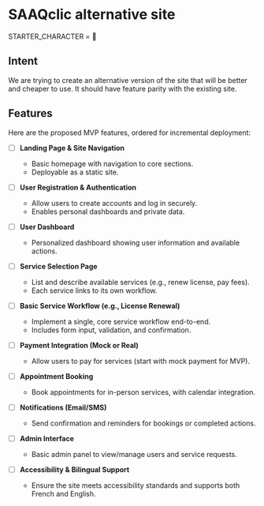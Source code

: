 # SAAQclic alternative site

STARTER_CHARACTER = 🚦

## Intent

We are trying to create an alternative version of the site that will be better and cheaper to use. It should have feature parity with the existing site.

## Features

Here are the proposed MVP features, ordered for incremental deployment:

- [ ] **Landing Page & Site Navigation**
  - Basic homepage with navigation to core sections.
  - Deployable as a static site.

- [ ] **User Registration & Authentication**
  - Allow users to create accounts and log in securely.
  - Enables personal dashboards and private data.

- [ ] **User Dashboard**
  - Personalized dashboard showing user information and available actions.

- [ ] **Service Selection Page**
  - List and describe available services (e.g., renew license, pay fees).
  - Each service links to its own workflow.

- [ ] **Basic Service Workflow (e.g., License Renewal)**
  - Implement a single, core service workflow end-to-end.
  - Includes form input, validation, and confirmation.

- [ ] **Payment Integration (Mock or Real)**
  - Allow users to pay for services (start with mock payment for MVP).

- [ ] **Appointment Booking**
  - Book appointments for in-person services, with calendar integration.

- [ ] **Notifications (Email/SMS)**
  - Send confirmation and reminders for bookings or completed actions.

- [ ] **Admin Interface**
  - Basic admin panel to view/manage users and service requests.

- [ ] **Accessibility & Bilingual Support**
  - Ensure the site meets accessibility standards and supports both French and English.

